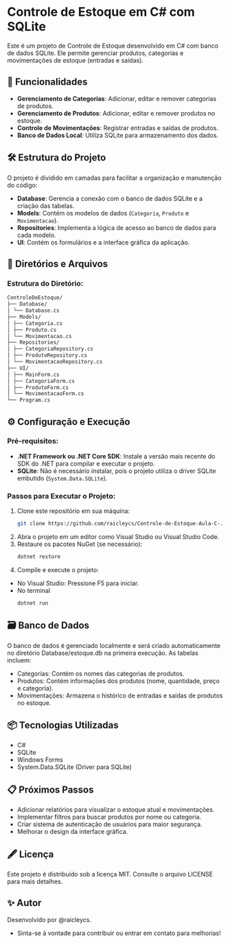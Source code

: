 # Controle de Estoque em C# com SQLite

Este é um projeto de Controle de Estoque desenvolvido em C# com banco de dados SQLite. Ele permite gerenciar produtos, categorias e movimentações de estoque (entradas e saídas).

## 🚀 Funcionalidades

- **Gerenciamento de Categorias**: Adicionar, editar e remover categorias de produtos.
- **Gerenciamento de Produtos**: Adicionar, editar e remover produtos no estoque.
- **Controle de Movimentações**: Registrar entradas e saídas de produtos.
- **Banco de Dados Local**: Utiliza SQLite para armazenamento dos dados.

## 🛠️ Estrutura do Projeto

O projeto é dividido em camadas para facilitar a organização e manutenção do código:

- **Database**: Gerencia a conexão com o banco de dados SQLite e a criação das tabelas.
- **Models**: Contém os modelos de dados (`Categoria`, `Produto` e `Movimentacao`).
- **Repositories**: Implementa a lógica de acesso ao banco de dados para cada modelo.
- **UI**: Contém os formulários e a interface gráfica da aplicação.


## 📂 Diretórios e Arquivos

### Estrutura do Diretório:
```bash
ControleDeEstoque/ 
├── Database/ 
│ └── Database.cs 
├── Models/ 
│ ├── Categoria.cs 
│ ├── Produto.cs 
│ └── Movimentacao.cs 
├── Repositories/ 
│ ├── CategoriaRepository.cs 
│ ├── ProdutoRepository.cs 
│ └── MovimentacaoRepository.cs 
├── UI/ 
│ ├── MainForm.cs 
│ ├── CategoriaForm.cs 
│ ├── ProdutoForm.cs 
│ └── MovimentacaoForm.cs  
└── Program.cs
```
## ⚙️ Configuração e Execução

### Pré-requisitos:
- **.NET Framework ou .NET Core SDK**: Instale a versão mais recente do SDK do .NET para compilar e executar o projeto.
- **SQLite**: Não é necessário instalar, pois o projeto utiliza o driver SQLite embutido (`System.Data.SQLite`).

### Passos para Executar o Projeto:
1. Clone este repositório em sua máquina:
   ```bash
   git clone https://github.com/raicleycs/Controle-de-Estoque-Aula-C-.git
2. Abra o projeto em um editor como Visual Studio ou Visual Studio Code.
3. Restaure os pacotes NuGet (se necessário):
   ```bash
   dotnet restore
4. Compile e execute o projeto:
- No Visual Studio: Pressione F5 para iniciar.
- No terminal
  ```bash
  dotnet run

## 🗃️ Banco de Dados
O banco de dados é gerenciado localmente e será criado automaticamente no diretório Database/estoque.db na primeira execução. As tabelas incluem:

- Categorias: Contém os nomes das categorias de produtos.
- Produtos: Contém informações dos produtos (nome, quantidade, preço e categoria).
- Movimentações: Armazena o histórico de entradas e saídas de produtos no estoque.

## 📦 Tecnologias Utilizadas
- C#
- SQLite
- Windows Forms
- System.Data.SQLite (Driver para SQLite)

## 📋 Próximos Passos
 - Adicionar relatórios para visualizar o estoque atual e movimentações.
 - Implementar filtros para buscar produtos por nome ou categoria.
 - Criar sistema de autenticação de usuários para maior segurança.
 - Melhorar o design da interface gráfica.

## 🖋️ Licença
Este projeto é distribuído sob a licença MIT. Consulte o arquivo LICENSE para mais detalhes.

## ✨ Autor
Desenvolvido por @raicleycs.
- Sinta-se à vontade para contribuir ou entrar em contato para melhorias! 
